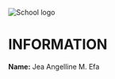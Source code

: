 ![School logo](https://upload.wikimedia.org/wikipedia/en/thumb/c/c6/New_Era_University.svg/175px-New_Era_University.svg.png)

# INFORMATION
**Name:** Jea Angelline M. Efa
